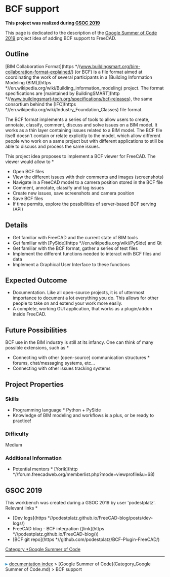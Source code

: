 # BCF support
**This project was realized during [GSOC 2019](#GSOC_2019.md)**

This page is dedicated to the description of the [Google Summer of Code 2019](Google_Summer_of_Code.md) project idea of adding BCF support to FreeCAD.

## Outline

[BIM Collaboration Format](https   *//www.buildingsmart.org/bim-collaboration-format-explained/) (or BCF) is a file format aimed at coordinating the work of several participants in a [Building Information Modeling (BIM)](https   *//en.wikipedia.org/wiki/Building_information_modeling) project. The format specifications are [maintained by BuildingSMART](http   *//www.buildingsmart-tech.org/specifications/bcf-releases), the same consortium behind the [IFC](https   *//en.wikipedia.org/wiki/Industry_Foundation_Classes) file format.

The BCF format implements a series of tools to allow users to create, annotate, classify, comment, discuss and solve issues on a BIM model. It works as a thin layer containing issues related to a BIM model. The BCF file itself doesn\'t contain or relate explicitly to the model, which allow different people who work on a same project but with different applications to still be able to discuss and process the same issues.

This project idea proposes to implement a BCF viewer for FreeCAD. The viewer would allow to   *

-   Open BCF files
-   View the different issues with their comments and images (screenshots)
-   Navigate in a FreeCAD model to a camera position stored in the BCF file
-   Comment, annotate, classify and tag issues
-   Create new issues, save screenshots and camera position
-   Save BCF files
-   If time permits, explore the possibilities of server-based BCF serving (API)

## Details

-   Get familiar with FreeCAD and the current state of BIM tools
-   Get familiar with [PySide](https   *//en.wikipedia.org/wiki/PySide) and Qt
-   Get familiar with the BCF format, gather a series of test files
-   Implement the different functions needed to interact with BCF files and data
-   Implement a Graphical User Interface to these functions

## Expected Outcome 

-   Documentation. Like all open-source projects, it is of uttermost importance to document a lot everything you do. This allows for other people to take on and extend your work more easily.
-   A complete, working GUI application, that works as a plugin/addon inside FreeCAD.

## Future Possibilities 

BCF use in the BIM industry is still at its infancy. One can think of many possible extensions, such as   *

-   Connecting with other (open-source) communication structures   * forums, chat/messaging systems, etc\...
-   Connecting with other issues tracking systems

## Project Properties 

### Skills

-   Programming language   * Python + PySide
-   Knowledge of BIM modeling and workflows is a plus, or be ready to practice!

### Difficulty

Medium

### Additional Information 

-   Potential mentors   * [Yorik](http   *//forum.freecadweb.org/memberlist.php?mode=viewprofile&u=68)

## GSOC 2019 

This workbench was created during a GSOC 2019 by user \'podestplatz\'. Relevant links   *

-   [Dev logs](https   *//podestplatz.github.io/FreeCAD-blog/posts/dev-logs/)
-   FreeCAD blog - BCF integration ([link](https   *//podestplatz.github.io/FreeCAD-blog/))
-   [BCF git repo](https   *//github.com/podestplatz/BCF-Plugin-FreeCAD/)

[Category   *Google Summer of Code](Category_Google_Summer_of_Code.md)



---
![](images/Right_arrow.png) [documentation index](../README.md) > [Google Summer of Code](Category_Google Summer of Code.md) > BCF support
